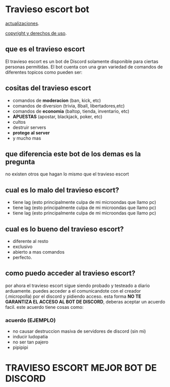 # Travieso escort bot

[actualizaciones](./upd).

[copyright y derechos de uso](./copyright.md).

## que es el travieso escort
El travieso escort es un bot de Discord solamente disponible para ciertas personas permitidas.
El bot cuenta con una gran variedad de comandos de diferentes topicos como pueden ser:

## cositas del travieso escort
* comandos de **moderacion** (ban, kick, etc)
* comandos de diversion (trivia, 8ball, libertadores,etc)
* comandos de **economia** (baltop, tienda, inventario, etc)
* **APUESTAS** (apostar, blackjack, poker, etc)
* cultos
* destruir servers
* **protege al server**
* y mucho mas

## que diferencia este bot de los demas es la pregunta
no existen otros que hagan lo mismo que el travieso escort

## cual es lo malo del travieso escort?
* tiene lag (esto principalmente culpa de mi microondas que llamo pc)
* tiene lag (esto principalmente culpa de mi microondas que llamo pc)
* tiene lag (esto principalmente culpa de mi microondas que llamo pc)

## cual es lo bueno del travieso escort?
* diferente al resto
* exclusivo
* abierto a mas comandos
* perfecto.

## como puedo acceder al travieso escort?
por ahora el travieso escort sigue siendo probado y testeado a diario arduamente.
puedes acceder a el comunicandote con el creador (.micropolla) por el discord y pidiendo acceso.
esta forma **NO TE GARANTIZA EL ACCESO AL BOT DE DISCORD**, deberas aceptar un acuerdo facil.
este acuerdo tiene cosas como:

### acuerdo (**EJEMPLO**)
* no causar destruccion masiva de servidores de discord (sin mi)
* inducir ludopatia
* no ser tan pajero
* pipipipi

# TRAVIESO ESCORT MEJOR BOT DE DISCORD
